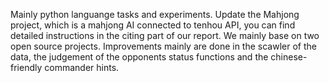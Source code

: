   Mainly  python languange tasks and experiments.
  Update the Mahjong project, which is a mahjong AI connected to tenhou API, you can find detailed instructions in the citing part of our report. We mainly base on two open source projects. Improvements mainly are done in the scawler of the data, the judgement of the opponents status functions and the chinese-friendly commander hints.
